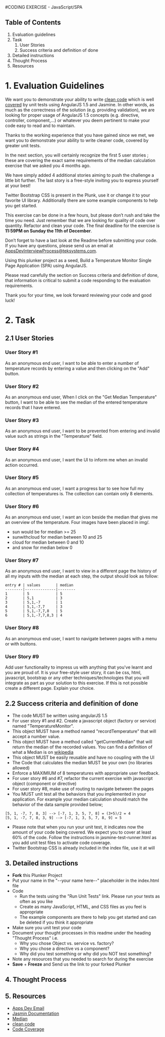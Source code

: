 #CODING EXERCISE - JavaScript/SPA

## Table of Contents
1. Evaluation guidelines
1. Task
    1. User Stories
    1. Success criteria and definition of done
1. Detailed instructions
1. Thought Process
1. Resources

# 1. Evaluation Guidelines 

We want you to demonstrate your ability to write [clean code][js best practices] which is well [covered][code coverage] by unit tests using AngularJS 1.5 and Jasmine. In other words, as much as the correctness of the solution (e.g. providing validation), we are looking for proper usage of AngularJS 1.5 concepts (e.g. directive, controller, component,...) or whatever you deem pertinent to make your code easy to read and to maintain.  

Thanks to the working experience that you have gained since we met, we want you to demonstrate your ability to write cleaner code, covered by greater unit tests. 

In the next section, you will certainly recognize the first 5 user stories ; these are covering the exact same requirements of the median calculation exercise that we asked you 4 months ago.
 
We have simply added 4 additional stories aiming to push the challenge a little bit further. The last story is a free-style inviting you to express yourself at your best!

Twitter Bootstrap CSS is present in the Plunk, use it or change it to your favorite UI library. Additionally there are some example components to help you get started. 

This exercise can be done in a few hours, but please don’t rush and take the time you need. Just remember that we are looking for quality of code over quantity. Refactor and clean your code. The final deadline for the exercise is **11:59PM on Sunday the 11th of December**.

Don’t forget to have a last look at the Readme before submitting your code. If you have any questions, please send us an email at [AppsDevInterviewProcess@teksystems.com][AppsDev].

Using this plunker project as a seed, Build a Temperature Monitor Single Page Application (SPA) using AngularJS.

Please read carefully the section on Success criteria and definition of done, that information is critical to submit a code responding to the evaluation requirements.
 
Thank you for your time, we look forward reviewing your code and good luck!

# 2. Task
## 2.1 User Stories 

### User Story #1
As an anonymous end user, I want to be able to enter a number of temperature records by entering a value and then clicking on the "Add" button.

### User Story #2
As an anonymous end user,  When I click on the "Get Median Temperature" button, I want to be able to see the median of the entered temperature records that I have entered.

### User Story #3
As an anonymous end user, I want to be prevented from entering and invalid value such as strings in the "Temperature" field.

### User Story #4
As an anonymous end user, I want the UI to inform me when an invalid action occurred.

### User Story #5
As an anonymous end user, I want a progress bar to see how full my collection of temperatures is. The collection can contain only 8 elements.

### User Story #6
As an anonymous end user, I want an icon beside the median that gives me an overview of the temperature. Four images have been placed in img/.
- sun would be for median >= 25  
- sunwithcloud for median between 10 and 25 
- cloud for median between 0 and 10  
- and snow for median below 0  

### User Story #7
As an anonymous end user, I want to view in a different page the history of all my inputs with the median at each step, the output should look as follow:  

```
entry # | values       | median   
--------|--------------|--------
1       | 5            | 5    
2       | 5,1          | 3    
3       | 5,1,-7       | 1    
4       | 5,1,-7,7     | 3    
5       | 5,1,-7,7,8   | 5    
6       | 5,1,-7,7,8,3 | 4    
```

### User Story #8
As an anonymous end user, I want to navigate between pages with a menu or with buttons.

### User Story #9
Add user functionality to impress us with anything that you've learnt and you are proud of. It is your free-style user story, it can be css, html, javascript, bootstrap or any other techniques/technologies that you will integrate as part as your solution to this exercise. If this is not possible create a different page. Explain your choice.

## 2.2 Success criteria and definition of done
- The code MUST be written using angularJS 1.5
- For user story #1 and #2. Create a javascript object (factory or service) named "TemperatureMonitor". 
- This object MUST have a method named "recordTemperature" that will accept a number value.
- This object MUST have a method called "getCurrentMedian" that will return the median of the recorded values. You can find a definition of what a Median is on [wikipedia][Median]
- This object MUST be easily reusable and have no coupling with the UI
- The Code that calculates the median MUST be your own (no libraries allowed)
- Enforce a MAXIMIUM of 8 temperatures with appropriate user feedback.
- For user story #6 and #7, refactor the current exercise with javascript object (component or directive)
- For user story #8, make use of routing to navigate between the pages
- You MUST unit test all the behaviors that you implemented in your application. For example your median calculation should match the behavior of the data sample provided below;
```
[5, 1, -7, 7, 8, 3] --> [-7, 1, 3, 5, 7, 8] = (3+5)/2 = 4
[5, 1, -7, 7, 8, 3, 9] --> [-7, 1, 3, 5, 7, 8, 9] = 5
```
- Please note that when you run your unit test, it indicates now the amount of your code being covered. We expect you to cover at least 60% of the code. Follow the instructions in jasmine-test-runner.html as you add unit test files to activate code coverage.
- Twitter Bootstrap CSS is already included in the index file, use it at will

## 3. Detailed instructions

- **Fork** this Plunker Project
- Put your name in the "--your name here--" placeholder in the index.html file
- Code
    - Run the tests using the "Run Unit Tests" link. Please run your tests as often as you like
    - Create as many JavaScript, HTML, and CSS files as you feel is appropriate
    - The example components are there to help you get started and can be deleted if you think it appropriate
- Make sure you unit test your code
- Document your thought processes in this readme under the heading "Thought Process" i.e. 
    - Why you chose Object vs. service vs. factory? 
    - Why you chose a directive vs a component?
    - Why did you test something or why did you NOT test something?
- Note any resources that you needed to search for during the exercise 
- **Save** + **Freeze** and Send us the link to your forked Plunker

## 4. Thought Process

## 5. Resources

- [Apps Dev Email][AppsDev]
- [Jasmin Documentation][Jasmine]
- [Median][Median]
- [clean code][js best practices]
- [Code Coverage][code coverage]

[AppsDev]: mailto:AppsDevInterviewProcess@teksystems.com
[Jasmine]: http://jasmine.github.io/2.4/introduction.html
[Median]: http://en.wikipedia.org/wiki/Median
[js best practices]: https://github.com/stevekwan/best-practices/blob/master/javascript/best-practices.md
[code coverage]: https://en.wikipedia.org/wiki/Code_coverage
